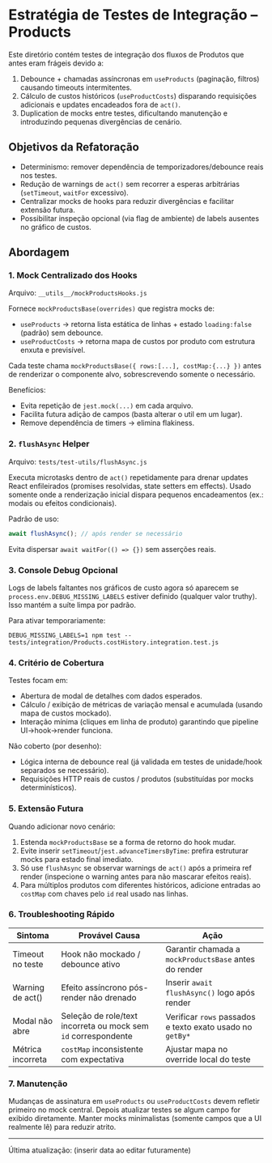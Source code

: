 # Estratégia de Testes de Integração – Products

Este diretório contém testes de integração dos fluxos de Produtos que antes eram frágeis devido a:

1. Debounce + chamadas assíncronas em `useProducts` (paginação, filtros) causando timeouts intermitentes.
2. Cálculo de custos históricos (`useProductCosts`) disparando requisições adicionais e updates encadeados fora de `act()`.
3. Duplication de mocks entre testes, dificultando manutenção e introduzindo pequenas divergências de cenário.

## Objetivos da Refatoração

- Determinismo: remover dependência de temporizadores/debounce reais nos testes.
- Redução de warnings de `act()` sem recorrer a esperas arbitrárias (`setTimeout`, `waitFor` excessivo).
- Centralizar mocks de hooks para reduzir divergências e facilitar extensão futura.
- Possibilitar inspeção opcional (via flag de ambiente) de labels ausentes no gráfico de custos.

## Abordagem

### 1. Mock Centralizado dos Hooks

Arquivo: `__utils__/mockProductsHooks.js`

Fornece `mockProductsBase(overrides)` que registra mocks de:

- `useProducts` → retorna lista estática de linhas + estado `loading:false` (padrão) sem debounce.
- `useProductCosts` → retorna mapa de custos por produto com estrutura enxuta e previsível.

Cada teste chama `mockProductsBase({ rows:[...], costMap:{...} })` antes de renderizar o componente alvo, sobrescrevendo somente o necessário.

Benefícios:

- Evita repetição de `jest.mock(...)` em cada arquivo.
- Facilita futura adição de campos (basta alterar o util em um lugar).
- Remove dependência de timers → elimina flakiness.

### 2. `flushAsync` Helper

Arquivo: `tests/test-utils/flushAsync.js`

Executa microtasks dentro de `act()` repetidamente para drenar updates React enfileirados (promises resolvidas, state setters em effects). Usado somente onde a renderização inicial dispara pequenos encadeamentos (ex.: modais ou efeitos condicionais).

Padrão de uso:

```js
await flushAsync(); // após render se necessário
```

Evita dispersar `await waitFor(() => {})` sem asserções reais.

### 3. Console Debug Opcional

Logs de labels faltantes nos gráficos de custo agora só aparecem se `process.env.DEBUG_MISSING_LABELS` estiver definido (qualquer valor truthy). Isso mantém a suíte limpa por padrão.

Para ativar temporariamente:

```
DEBUG_MISSING_LABELS=1 npm test -- tests/integration/Products.costHistory.integration.test.js
```

### 4. Critério de Cobertura

Testes focam em:

- Abertura de modal de detalhes com dados esperados.
- Cálculo / exibição de métricas de variação mensal e acumulada (usando mapa de custos mockado).
- Interação mínima (cliques em linha de produto) garantindo que pipeline UI→hook→render funciona.

Não coberto (por desenho):

- Lógica interna de debounce real (já validada em testes de unidade/hook separados se necessário).
- Requisições HTTP reais de custos / produtos (substituídas por mocks determinísticos).

### 5. Extensão Futura

Quando adicionar novo cenário:

1. Estenda `mockProductsBase` se a forma de retorno do hook mudar.
2. Evite inserir `setTimeout`/`jest.advanceTimersByTime`: prefira estruturar mocks para estado final imediato.
3. Só use `flushAsync` se observar warnings de `act()` após a primeira ref render (inspecione o warning antes para não mascarar efeitos reais).
4. Para múltiplos produtos com diferentes históricos, adicione entradas ao `costMap` com chaves pelo `id` real usado nas linhas.

### 6. Troubleshooting Rápido

| Sintoma           | Provável Causa                                                 | Ação                                                      |
| ----------------- | -------------------------------------------------------------- | --------------------------------------------------------- |
| Timeout no teste  | Hook não mockado / debounce ativo                              | Garantir chamada a `mockProductsBase` antes do render     |
| Warning de act()  | Efeito assíncrono pós-render não drenado                       | Inserir `await flushAsync()` logo após render             |
| Modal não abre    | Seleção de role/text incorreta ou mock sem `id` correspondente | Verificar `rows` passados e texto exato usado no `getBy*` |
| Métrica incorreta | `costMap` inconsistente com expectativa                        | Ajustar mapa no override local do teste                   |

### 7. Manutenção

Mudanças de assinatura em `useProducts` ou `useProductCosts` devem refletir primeiro no mock central. Depois atualizar testes se algum campo for exibido diretamente. Manter mocks minimalistas (somente campos que a UI realmente lê) para reduzir atrito.

---

Última atualização: (inserir data ao editar futuramente)
